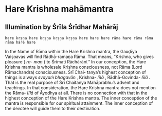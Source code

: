 # Hare Krishna mahāmantra

## Illumination by Śrīla Śrīdhar Mahārāj

    hare kṛṣṇa hare kṛṣṇa kṛṣṇa kṛṣṇa hare hare hare rāma hare rāma rāma rāma hare hare

In the Name of Rāma within the Hare Krishna mantra, the Gauḍīya Vaiṣṇavas will find Rādhā-ramaṇa Rāma. That means, “Krishna, who gives pleasure ( *ra- maṇ* ) to Śrīmatī Rādhārāṇī.” In our conception, the Hare Krishna mantra is wholesale Krishna consciousness, not Rāma  (Lord  Rāmachandra)  consciousness.  Śrī  Chai- tanya’s highest conception of things is always *svayaṁ bhagavān* , Krishna- *līlā* , Rādhā-Govinda- *līlā* . That is the real purpose of Śrī Chaitanya Mahāprabhu’s advent and teachings.
In that consideration, the Hare Krishna mantra does not mention the Rāma- *līlā* of Āyodhya at all. There is no connection with that in the highest conception of the Hare Krishna mantra.  The inner conception of the
mantra is responsible for our spiritual attainment. The
inner conception of the devotee will guide them to their destination.

